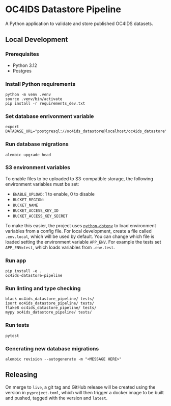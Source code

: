# OC4IDS Datastore Pipeline

A Python application to validate and store published OC4IDS datasets.

## Local Development

### Prerequisites

- Python 3.12
- Postgres

### Install Python requirements

```
python -m venv .venv
source .venv/bin/activate
pip install -r requirements_dev.txt
```

### Set database enrivonment variable

```
export DATABASE_URL="postgresql://oc4ids_datastore@localhost/oc4ids_datastore"
```

### Run database migrations

```
alembic upgrade head
```

### S3 environment variables

To enable files to be uploaded to S3-compatible storage, the following environment variables must be set:

- `ENABLE_UPLOAD`: 1 to enable, 0 to disable
- `BUCKET_REGION`:
- `BUCKET_NAME`
- `BUCKET_ACCESS_KEY_ID`
- `BUCKET_ACCESS_KEY_SECRET`

To make this easier, the project uses [`python-dotenv`](https://github.com/theskumar/python-dotenv) to load environment variables from a config file.
For local development, create a file called `.env.local`, which will be used by default.
You can change which file is loaded setting the environment variable `APP_ENV`.
For example the tests set `APP_ENV=test`, which loads variables from `.env.test`.

### Run app

```
pip install -e .
oc4ids-datastore-pipeline
```

### Run linting and type checking

```
black oc4ids_datastore_pipeline/ tests/
isort oc4ids_datastore_pipeline/ tests/
flake8 oc4ids_datastore_pipeline/ tests/
mypy oc4ids_datastore_pipeline/ tests/
```

### Run tests

```
pytest
```

### Generating new database migrations

```
alembic revision --autogenerate -m "<MESSAGE HERE>"
```

## Releasing

On merge to `live`, a git tag and GitHub release will be created using the version in `pyproject.toml`, which will then trigger a docker image to be built and pushed, tagged with the version and `latest`.

